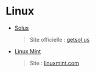# Linux

* [Solus](solus/)

  > Site officielle : [getsol.us](https://getsol.us/home/)

* [Linux Mint](mint/)

  > Site : [linuxmint.com](https://www.linuxmint.com/)

